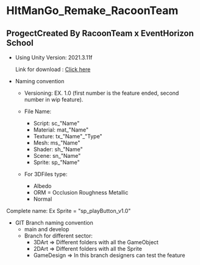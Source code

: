 # HItManGo_Remake_RacoonTeam

## ProgectCreated By RacoonTeam x EventHorizon School 


* Using Unity Version: 2021.3.11f 

    Link for download : [Click here](https://unity3d.com/unity/whats-new/2021.3.11)

* Naming convention
    - Versioning: EX. 1.0 (first number is the feature ended, second number in wip feature).

    - File Name:
        - Script: sc_"Name"
        - Material: mat_"Name"
        - Texture: tx_"Name"_"Type"
        - Mesh: ms_"Name"
        - Shader: sh_"Name"
        - Scene: sn_"Name"
        - Sprite: sp_"Name"

    - For 3DFiles type:
        - Albedo
        - ORM = Occlusion Roughness Metallic
        - Normal

Complete name: Ex Sprite = "sp_playButton_v1.0"

* GIT Branch naming convention
    - main and develop
    - Branch for different sector:
        - 3DArt => Different folders with all the GameObject
        - 2DArt => Different folders with all the Sprite
        - GameDesign => In this branch designers can test the feature

